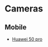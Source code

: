 # Cameras

## Mobile

- [Huawei 50 pro](https://www.forbes.com/sites/bensin/2022/11/04/huawei-mate-50-pro-review-variable-aperture-really-works/?sh=600c48bb58f4)

